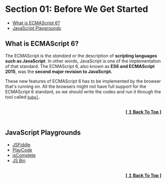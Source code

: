 # Section 01: Before We Get Started

- [What is ECMAScript 6?](#what-is-ecmascript-6)
- [JavaScript Playgrounds](#javascript-playgrounds)

## What is ECMAScript 6?

The ECMAScript is the *standard* or the description of **scripting languages such as JavaScript**. In other words, JavaScript is one of the implementation of that standard. The ECMAScript 6, also known as **ES6 and ECMAScript 2015**, was the **second major revision to JavaScript.**

These new features of ECMAScript 6 has to be implemented by the browser that's running on. All the browsers might not have full support for the ECMAScript 6 standard, so we should write the codes and run it through the tool called [`babel`](https://babeljs.io/).

<br/>
<div align="right">
  <b><a href="#section-01-before-we-get-started">[ ↥ Back To Top ]</a></b>
</div>
<br/>

## JavaScript Playgrounds

- [JSFiddle](https://jsfiddle.net/)
- [PlayCode](https://playcode.io/)
- [jsComplete](https://jscomplete.com/playground)
- [JS Bin](https://jsbin.com/)

<br/>
<div align="right">
  <b><a href="#section-01-before-we-get-started">[ ↥ Back To Top ]</a></b>
</div>
<br/>
